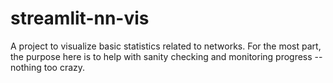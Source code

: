 # streamlit-nn-vis
A project to visualize basic statistics related to networks. For the most part, the purpose here is to help with sanity checking and monitoring progress -- nothing too crazy.
